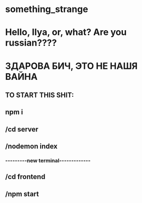 # something_strange
# Hello, Ilya, or, what? Are you russian????
# ЗДАРОВА БИЧ, ЭТО НЕ НАШЯ ВАЙНА
## TO START THIS SHIT:
## npm i
## /cd server
## /nodemon index
### ---------new terminal-------------
## /cd frontend
## /npm start
